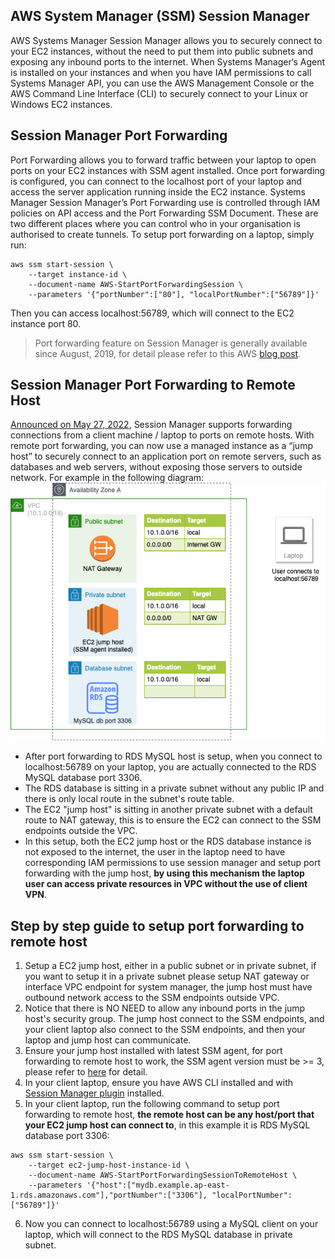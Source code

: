 ## AWS System Manager (SSM) Session Manager
AWS Systems Manager Session Manager allows you to securely connect to your EC2 instances, without the need to put them into public subnets and exposing any inbound ports to the internet. When Systems Manager‘s Agent is installed on your instances and when you have IAM permissions to call Systems Manager API, you can use the AWS Management Console or the AWS Command Line Interface (CLI) to securely connect to your Linux or Windows EC2 instances.

## Session Manager Port Forwarding
Port Forwarding allows you to forward traffic between your laptop to open ports on your EC2 instances with SSM agent installed. Once port forwarding is configured, you can connect to the localhost port of your laptop and access the server application running inside the EC2 instance. Systems Manager Session Manager’s Port Forwarding use is controlled through IAM policies on API access and the Port Forwarding SSM Document. These are two different places where you can control who in your organisation is authorised to create tunnels. To setup port forwarding on a laptop, simply run:
```
aws ssm start-session \
    --target instance-id \
    --document-name AWS-StartPortForwardingSession \
    --parameters '{"portNumber":["80"], "localPortNumber":["56789"]}'
```
Then you can access localhost:56789, which will connect to the EC2 instance port 80.
> Port forwarding feature on Session Manager is generally available since August, 2019, for detail please refer to this AWS [blog post](https://aws.amazon.com/blogs/aws/new-port-forwarding-using-aws-system-manager-sessions-manager/).

## Session Manager Port Forwarding to Remote Host
[Announced on May 27, 2022](https://aws.amazon.com/about-aws/whats-new/2022/05/aws-systems-manager-support-port-forwarding-remote-hosts-using-session-manager/), Session Manager supports forwarding connections from a client machine / laptop to ports on remote hosts. With remote port forwarding, you can now use a managed instance as a “jump host” to securely connect to an application port on remote servers, such as databases and web servers, without exposing those servers to outside network. For example in the following diagram:
![](diagram/ssm-port-forward-diagram.drawio.png)

- After port forwarding to RDS MySQL host is setup, when you connect to localhost:56789 on your laptop, you are actually connected to the RDS MySQL database port 3306.
- The RDS database is sitting in a private subnet without any public IP and there is only local route in the subnet's route table.
- The EC2 "jump host" is sitting in another private subnet with a default route to NAT gateway, this is to ensure the EC2 can connect to the SSM endpoints outside the VPC.
- In this setup, both the EC2 jump host or the RDS database instance is not exposed to the internet, the user in the laptop need to have corresponding IAM permissions to use session manager and setup port forwarding with the jump host, **by using this mechanism the laptop user can access private resources in VPC without the use of client VPN**.

## Step by step guide to setup port forwarding to remote host
1. Setup a EC2 jump host, either in a public subnet or in private subnet, if you want to setup it in a private subnet please setup NAT gateway or interface VPC endpoint for system manager, the jump host must have outbound network access to the SSM endpoints outside VPC.
2. Notice that there is NO NEED to allow any inbound ports in the jump host's security group. The jump host connect to the SSM endpoints, and your client laptop also connect to the SSM endpoints, and then your laptop and jump host can communicate.
3. Ensure your jump host installed with latest SSM agent, for port forwarding to remote host to work, the SSM agent version must be >= 3, please refer to [here](https://docs.aws.amazon.com/systems-manager/latest/userguide/ssm-agent-v3.html) for detail.
4. In your client laptop, ensure you have AWS CLI installed and with [Session Manager plugin](https://docs.aws.amazon.com/systems-manager/latest/userguide/session-manager-working-with-install-plugin.html) installed.
5. In your client laptop, run the following command to setup port forwarding to remote host, **the remote host can be any host/port that your EC2 jump host can connect to**, in this example it is RDS MySQL database port 3306:
```
aws ssm start-session \
    --target ec2-jump-host-instance-id \
    --document-name AWS-StartPortForwardingSessionToRemoteHost \
    --parameters '{"host":["mydb.example.ap-east-1.rds.amazonaws.com"],"portNumber":["3306"], "localPortNumber":["56789"]}'
```
6. Now you can connect to localhost:56789 using a MySQL client on your laptop, which will connect to the RDS MySQL database in private subnet.

